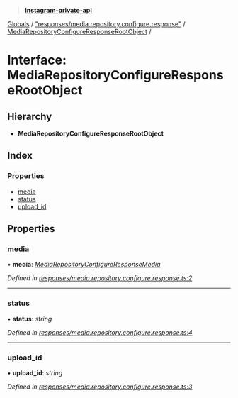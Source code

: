 > **[instagram-private-api](../README.md)**

[Globals](../README.md) / ["responses/media.repository.configure.response"](../modules/_responses_media_repository_configure_response_.md) / [MediaRepositoryConfigureResponseRootObject](_responses_media_repository_configure_response_.mediarepositoryconfigureresponserootobject.md) /

# Interface: MediaRepositoryConfigureResponseRootObject

## Hierarchy

* **MediaRepositoryConfigureResponseRootObject**

## Index

### Properties

* [media](_responses_media_repository_configure_response_.mediarepositoryconfigureresponserootobject.md#media)
* [status](_responses_media_repository_configure_response_.mediarepositoryconfigureresponserootobject.md#status)
* [upload_id](_responses_media_repository_configure_response_.mediarepositoryconfigureresponserootobject.md#upload_id)

## Properties

###  media

• **media**: *[MediaRepositoryConfigureResponseMedia](_responses_media_repository_configure_response_.mediarepositoryconfigureresponsemedia.md)*

*Defined in [responses/media.repository.configure.response.ts:2](https://github.com/dilame/instagram-private-api/blob/173bc62/src/responses/media.repository.configure.response.ts#L2)*

___

###  status

• **status**: *string*

*Defined in [responses/media.repository.configure.response.ts:4](https://github.com/dilame/instagram-private-api/blob/173bc62/src/responses/media.repository.configure.response.ts#L4)*

___

###  upload_id

• **upload_id**: *string*

*Defined in [responses/media.repository.configure.response.ts:3](https://github.com/dilame/instagram-private-api/blob/173bc62/src/responses/media.repository.configure.response.ts#L3)*